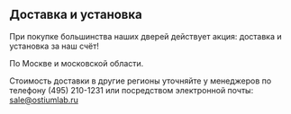 ## Доставка и установка

При покупке большинства наших дверей действует акция: доставка и установка за наш счёт!

По Москве и московской области.

Стоимость доставки в другие регионы уточняйте у менеджеров по телефону (495) 210-1231 или посредством электронной почты: <sale@ostiumlab.ru>
